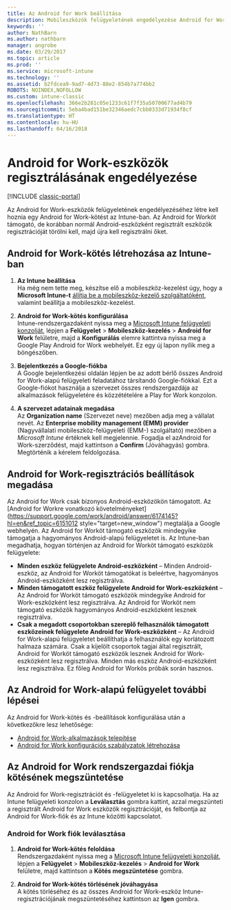 ```yaml
---
title: Az Android for Work beállítása
description: Mobileszközök felügyeletének engedélyezése Android for Work-eszközökhöz a Microsoft Intune-nal.
keywords: ''
author: NathBarn
ms.author: nathbarn
manager: angrobe
ms.date: 03/29/2017
ms.topic: article
ms.prod: ''
ms.service: microsoft-intune
ms.technology: ''
ms.assetid: b2fdcea9-9ad7-4d73-88e2-854b7a774bb2
ROBOTS: NOINDEX,NOFOLLOW
ms.custom: intune-classic
ms.openlocfilehash: 366e2b281c05e1233c61f7f35a50700677ad4b79
ms.sourcegitcommit: 5eba4bad151be32346aedc7cbb0333d71934f8cf
ms.translationtype: HT
ms.contentlocale: hu-HU
ms.lasthandoff: 04/16/2018
---
```

# <a name="enable-enrollment-of-android-for-work-devices"></a>Android for Work-eszközök regisztrálásának engedélyezése

[!INCLUDE [classic-portal](../includes/classic-portal.md)]

Az Android for Work-eszközök felügyeletének engedélyezéséhez létre kell hoznia egy Android for Work-kötést az Intune-ban. Az Android for Worköt támogató, de korábban normál Android-eszközként regisztrált eszközök regisztrációját törölni kell, majd újra kell regisztrálni őket.

## <a name="add-android-for-work-binding-for-intune"></a>Android for Work-kötés létrehozása az Intune-ban

1. **Az Intune beállítása**<br>
Ha még nem tette meg, készítse elő a mobileszköz-kezelést úgy, hogy a **Microsoft Intune-t** [állítja be a mobileszköz-kezelő szolgáltatóként](/intune-classic/get-started/start-with-a-paid-subscription-to-microsoft-intune-step-8#enable-device-enrollment), valamint beállítja a mobileszköz-kezelést.

2. **Android for Work-kötés konfigurálása**<br>
    Intune-rendszergazdaként nyissa meg a [Microsoft Intune felügyeleti konzolját](https://manage.microsoft.com), lépjen a **Felügyelet** &gt; **Mobileszköz-kezelés** &gt; **Android for Work** felületre, majd a **Konfigurálás** elemre kattintva nyissa meg a Google Play Android for Work webhelyét. Ez egy új lapon nyílik meg a böngészőben.

3. **Bejelentkezés a Google-fiókba**<br>
   A Google bejelentkezési oldalán lépjen be az adott bérlő összes Android for Work-alapú felügyeleti feladatához társítandó Google-fiókkal. Ezt a Google-fiókot használja a szervezet összes rendszergazdája az alkalmazások felügyeletére és közzétételére a Play for Work konzolon.

4. **A szervezet adatainak megadása**<br>
   Az **Organization name** (Szervezet neve) mezőben adja meg a vállalat nevét. Az **Enterprise mobility management (EMM) provider** (Nagyvállalati mobileszköz-felügyeleti (EMM-) szolgáltató) mezőben a *Microsoft Intune* értéknek kell megjelennie. Fogadja el azAndroid for Work-szerződést, majd kattintson a **Confirm** (Jóváhagyás) gombra. Megtörténik a kérelem feldolgozása.

## <a name="specify-android-for-work-enrollment-settings"></a>Android for Work-regisztrációs beállítások megadása
   Az Android for Work csak bizonyos Android-eszközökön támogatott. Az [Android for Workre vonatkozó követelményeket](https://support.google.com/work/android/answer/6174145?hl=en&ref_topic=6151012 style="target=new_window") megtalálja a Google webhelyén.  Az Android for Worköt támogató eszközök mindegyike támogatja a hagyományos Android-alapú felügyeletet is.  Az Intune-ban megadhatja, hogyan történjen az Android for Worköt támogató eszközök felügyelete:

   - **Minden eszköz felügyelete Android-eszközként** – Minden Android-eszköz, az Android for Worköt támogatókat is beleértve, hagyományos Android-eszközként lesz regisztrálva.
   - **Minden támogatott eszköz felügyelete Android for Work-eszközként** – Az Android for Worköt támogató eszközök mindegyike Android for Work-eszközként lesz regisztrálva. Az Android for Worköt nem támogató eszközök hagyományos Android-eszközként lesznek regisztrálva.
   - **Csak a megadott csoportokban szereplő felhasználók támogatott eszközeinek felügyelete Android for Work-eszközként** – Az Android for Work-alapú felügyeletet beállíthatja a felhasználók egy korlátozott halmaza számára. Csak a kijelölt csoportok tagjai által regisztrált, Android for Worköt támogató eszközök lesznek Android for Work-eszközként lesz regisztrálva. Minden más eszköz Android-eszközként lesz regisztrálva. Ez főleg Android for Workös próbák során hasznos.

## <a name="next-steps-for-android-for-work"></a>Az Android for Work-alapú felügyelet további lépései
Az Android for Work-kötés és -beállítások konfigurálása után a következőkre lesz lehetősége:
- [Android for Work-alkalmazások telepítése](android-for-work-apps.md)
- [Android for Work konfigurációs szabályzatok létrehozása](android-for-work-policy-settings-in-microsoft-intune.md)

## <a name="unbinding-your-android-for-work-administrative-account"></a>Az Android for Work rendszergazdai fiókja kötésének megszüntetése

Az Android for Work-regisztrációt és -felügyeletet ki is kapcsolhatja. Ha az Intune felügyeleti konzolon a **Leválasztás** gombra kattint, azzal megszünteti a regisztrált Android for Work eszközök regisztrációját, és felbontja az Android for Work-fiók és az Intune közötti kapcsolatot.

### <a name="how-to-unbind-an-android-for-work-account"></a>Android for Work fiók leválasztása

1. **Android for Work-kötés feloldása**<br>
    Rendszergazdaként nyissa meg a [Microsoft Intune felügyeleti konzolját](https://manage.microsoft.com), lépjen a **Felügyelet** &gt; **Mobileszköz-kezelés** &gt; **Android for Work** felületre, majd kattintson a **Kötés megszüntetése** gombra.

2. **Android for Work-kötés törlésének jóváhagyása**<br>
  A kötés törléséhez és az összes Android for Work-eszköz Intune-regisztrációjának megszüntetéséhez kattintson az **Igen** gombra.
